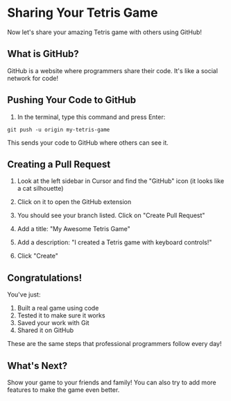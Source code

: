 # Sharing Your Tetris Game

Now let's share your amazing Tetris game with others using GitHub!

## What is GitHub?

GitHub is a website where programmers share their code. It's like a social network for code!

## Pushing Your Code to GitHub

1. In the terminal, type this command and press Enter:

```
git push -u origin my-tetris-game
```

This sends your code to GitHub where others can see it.

## Creating a Pull Request

1. Look at the left sidebar in Cursor and find the "GitHub" icon (it looks like a cat silhouette)

2. Click on it to open the GitHub extension

3. You should see your branch listed. Click on "Create Pull Request"

4. Add a title: "My Awesome Tetris Game"

5. Add a description: "I created a Tetris game with keyboard controls!"

6. Click "Create"

## Congratulations!

You've just:
1. Built a real game using code
2. Tested it to make sure it works
3. Saved your work with Git
4. Shared it on GitHub

These are the same steps that professional programmers follow every day!

## What's Next?

Show your game to your friends and family! You can also try to add more features to make the game even better. 